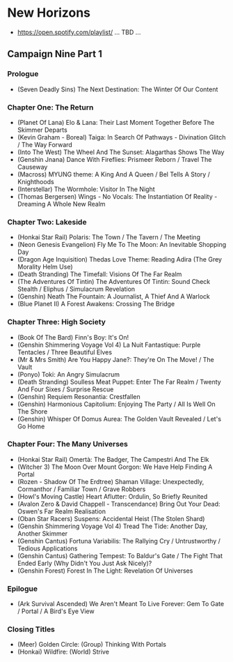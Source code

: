 # New Horizons

* https://open.spotify.com/playlist/ ... TBD ...

## Campaign Nine Part 1
### Prologue

* (Seven Deadly Sins) The Next Destination: The Winter Of Our Content

### Chapter One: The Return

* (Planet Of Lana) Elo & Lana: Their Last Moment Together Before The Skimmer Departs
* (Kevin Graham - Boreal) Taiga: In Search Of Pathways - Divination Glitch / The Way Forward
* (Into The West) The Wheel And The Sunset: Alagarthas Shows The Way
* (Genshin Jnana) Dance With Fireflies: Prismeer Reborn / Travel The Causeway
* (Macross) MYUNG theme: A King And A Queen / Bel Tells A Story / Knighthoods
* (Interstellar) The Wormhole: Visitor In The Night
* (Thomas Bergersen) Wings - No Vocals: The Instantiation Of Reality - Dreaming A Whole New Realm

### Chapter Two: Lakeside

* (Honkai Star Rail) Polaris: The Town / The Tavern / The Meeting
* (Neon Genesis Evangelion) Fly Me To The Moon: An Inevitable Shopping Day
* (Dragon Age Inquisition) Thedas Love Theme: Reading Adira (The Grey Morality Helm Use)
* (Death Stranding) The Timefall: Visions Of The Far Realm
* (The Adventures Of Tintin) The Adventures Of Tintin: Sound Check Stealth / Eliphus / Simulacrum Revelation
* (Genshin) Neath The Fountain: A Journalist, A Thief And A Warlock
* (Blue Planet II) A Forest Awakens: Crossing The Bridge

### Chapter Three: High Society

* (Book Of The Bard) Finn's Boy: It's On!
* (Genshin Shimmering Voyage Vol 4) La Nuit Fantastique: Purple Tentacles / Three Beautiful Elves
* (Mr & Mrs Smith) Are You Happy Jane?: They're On The Move! / The Vault
* (Ponyo) Toki: An Angry Simulacrum
* (Death Stranding) Soulless Meat Puppet: Enter The Far Realm / Twenty And Four Sixes / Surprise Rescue
* (Genshin) Requiem Resonantia: Crestfallen
* (Genshin) Harmonious Capitolium: Enjoying The Party / All Is Well On The Shore
* (Genshin) Whisper Of Domus Aurea: The Golden Vault Revealed / Let's Go Home

### Chapter Four: The Many Universes

* (Honkai Star Rail) Omertà: The Badger, The Campestri And The Elk
* (Witcher 3) The Moon Over Mount Gorgon: We Have Help Finding A Portal
* (Rozen - Shadow Of The Erdtree) Shaman Village: Unexpectedly, Cormanthor / Familiar Town / Grave Robbers
* (Howl's Moving Castle) Heart Aflutter: Ordulin, So Briefly Reunited
* (Avalon Zero & David Chappell - Transcendance) Bring Out Your Dead: Oswen's Far Realm Realisation
* (Oban Star Racers) Suspens: Accidental Heist (The Stolen Shard)
* (Genshin Shimmering Voyage Vol 4) Tread The Tide: Another Day, Another Skimmer
* (Genshin Cantus) Fortuna Variabilis: The Rallying Cry / Untrustworthy / Tedious Applications
* (Genshin Cantus) Gathering Tempest: To Baldur's Gate / The Fight That Ended Early (Why Didn't You Just Ask Nicely)?
* (Genshin Forest) Forest In The Light: Revelation Of Universes

### Epilogue

* (Ark Survival Ascended) We Aren't Meant To Live Forever: Gem To Gate / Portal / A Bird's Eye View

### Closing Titles

* (Meer) Golden Circle: (Group) Thinking With Portals
* (Honkai) Wildfire: (World) Strive